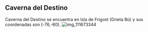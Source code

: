## Caverna del Destino
Caverna del Destino se encuentra en Isla de Frigost (Grieta Bú) y sus coordenadas son [-76,-80].
![img_111673344](https://media.discordapp.net/attachments/1115311447145193482/1115320165354197092/111673344.jpg)